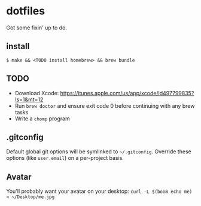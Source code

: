 # dotfiles

Got some fixin' up to do.

## install

```
$ make && <TODO install homebrew> && brew bundle
```

## TODO

+ Download Xcode: https://itunes.apple.com/us/app/xcode/id497799835?ls=1&mt=12
+ Run `brew doctor` and ensure exit code 0 before continuing with any brew tasks
+ Write a `chomp` program

## .gitconfig

Default global git options will be symlinked to `~/.gitconfig`. Override these options (like `user.email`) on a per-project basis.

## Avatar

You'll probably want your avatar on your desktop: `curl -L $(boom echo me) > ~/Desktop/me.jpg`
